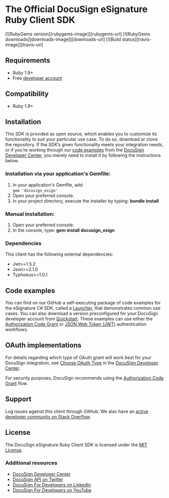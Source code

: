 # The Official DocuSign eSignature Ruby Client SDK

[![RubyGems version][rubygems-image]][rubygems-url]
[![RubyGems downloads][downloads-image]][downloads-url]
[![Build status][travis-image]][travis-url]

## Requirements
*   Ruby 1.9+
*   Free [developer account](https://go.docusign.com/sandbox/productshot/?elqCampaignId=16531)

## Compatibility
*   Ruby 1.9+

## Installation
This SDK is provided as open source, which enables you to customize its functionality to suit your particular use case. To do so, download or clone the repository. If the SDK’s given functionality meets your integration needs, or if you’re working through our [code examples](https://developers.docusign.com/docs/esign-rest-api/how-to/) from the [DocuSign Developer Center](https://developers.docusign.com/), you merely need to install it by following the instructions below.

### Installation via your application's Gemfile:
1. In your application's Gemfile, add:  
    `gem 'docusign_esign'`
2. Open your preferred console.
3. In your project directory, execute the installer by typing: **bundle install**

### Manual installation:
1. Open your preferred console.
2. In the console, type: **gem install docusign_esign**

### Dependencies
This client has the following external dependencies:
*   Jwt>=1.5.2
*   Json>=2.1.0
*   Typhoeus>=1.0.1

## Code examples
You can find on our GitHub a self-executing package of code examples for the eSignature C# SDK, called a [Launcher](https://github.com/docusign/code-examples-ruby/blob/master/README.md), that demonstrates common use cases. You can also download a version preconfigured for your DocuSign developer account from [Quickstart](https://developers.docusign.com/docs/esign-rest-api/quickstart/). These examples can use either the [Authorization Code Grant](https://developers.docusign.com/esign-rest-api/guides/authentication/oauth2-code-grant) or [JSON Web Token (JWT)](https://developers.docusign.com/esign-rest-api/guides/authentication/oauth2-jsonwebtoken) authentication workflows.

## OAuth implementations
For details regarding which type of OAuth grant will work best for your DocuSign integration, see [Choose OAuth Type](https://developers.docusign.com/platform/auth/choose/) in the [DocuSign Developer Center](https://developers.docusign.com/).

For security purposes, DocuSign recommends using the [Authorization Code Grant](https://developers.docusign.com/esign-rest-api/guides/authentication/oauth2-code-grant) flow.

## Support
Log issues against this client through GitHub. We also have an [active developer community on Stack Overflow](https://stackoverflow.com/questions/tagged/docusignapi).

## License
The DocuSign eSignature Ruby Client SDK is licensed under the [MIT License](https://github.com/docusign/docusign-ruby-client/blob/master/LICENSE).

### Additional resources
*   [DocuSign Developer Center](https://developers.docusign.com/)
*   [DocuSign API on Twitter](https://twitter.com/docusignapi)
*   [DocuSign For Developers on LinkedIn](https://www.linkedin.com/showcase/docusign-for-developers/)
*   [DocuSign For Developers on YouTube](https://www.youtube.com/channel/UCJSJ2kMs_qeQotmw4-lX2NQ)